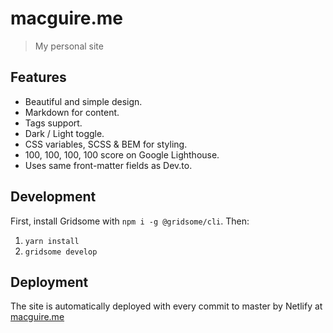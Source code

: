 # macguire.me

> My personal site

## Features
- Beautiful and simple design.
- Markdown for content.
- Tags support.
- Dark / Light toggle.
- CSS variables, SCSS & BEM for styling.
- 100, 100, 100, 100 score on Google Lighthouse.
- Uses same front-matter fields as Dev.to.

## Development
First, install Gridsome with `npm i -g @gridsome/cli`. Then:
1. `yarn install`
2. `gridsome develop`

## Deployment

The site is automatically deployed with every commit to master by Netlify at [macguire.me](https:/macguire.me)
